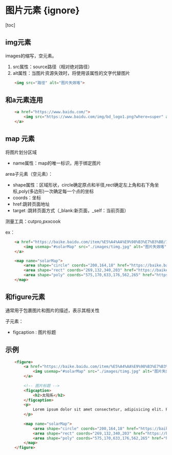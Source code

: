 # 图片元素 {ignore}
[toc]

## img元素

images的缩写，空元素。

1. src属性：source路径（相对绝对路径）
2. alt属性：当图片资源失效时，将使用该属性的文字代替图片

```html
    <img src="路径" alt="图片失效咯">  
```

## 和a元素连用

```html
    <a href="https://www.baidu.com/">
        <img src="https://www.baidu.com/img/bd_logo1.png?where=super" alt="图片失效咯">
    </a>
```

## map 元素
将图片划分区域
- name属性：map的唯一标识，用于绑定图片

area子元素（空元素）：
- shape属性：区域形状，circle确定原点和半径,rect确定左上角和右下角坐标,poly(多边形)一次确定每一个点的坐标
- coords：坐标
- href:跳转页面地址
- target :跳转页面方式（_blank:新页面，_self：当前页面）

测量工具：cutpro,pxxcook

ex：
```html
    <a href="https://baike.baidu.com/item/%E5%A4%AA%E9%98%B3%E7%B3%BB/173281?fr=aladdin" target="_blank">
        <img usemap="#solarMap" src="./images/timg.jpg" alt="图片失效咯">
    </a>

    <map name="solarMap">
        <area shape="circle" coords="200,164,18" href="https://baike.baidu.com/item/%E5%9C%B0%E7%90%83/6431?fr=aladdin" target="_blank">
        <area shape="rect" coords="269,132,340,203" href="https://baike.baidu.com/item/%E5%9C%9F%E6%98%9F/136354?fr=aladdin" target="_blank">
        <area shape="poly" coords="575,170,633,176,562,265" href="https://www.baidu.com" target="_blank">
    </map>
```

## 和figure元素
通常用于包裹图片和图片的描述，表示其相关性

子元素：
- figcaption : 图片标题

## 示例

```html
    <figure>
        <a href="https://baike.baidu.com/item/%E5%A4%AA%E9%98%B3%E7%B3%BB/173281?fr=aladdin" target="_blank">
            <img usemap="#solarMap" src="./images/timg.jpg" alt="图片失效咯">
        </a>
        
        <!-- 图片标题 -->
        <figcaption>
            <h2>太阳系</h2>
        </figcaption>
        <p>
            Lorem ipsum dolor sit amet consectetur, adipisicing elit. Perferendis minus voluptas nemo atque a expedita velit at assumenda eaque maxime voluptatum pariatur minima aut repudiandae nobis, quos ex temporibus provident.
        </p>
    
        <map name="solarMap">
            <area shape="circle" coords="200,164,18" href="https://baike.baidu.com/item/%E5%9C%B0%E7%90%83/6431?fr=aladdin" target="_blank">
            <area shape="rect" coords="269,132,340,203" href="https://baike.baidu.com/item/%E5%9C%9F%E6%98%9F/136354?fr=aladdin" target="_blank">
            <area shape="poly" coords="575,170,633,176,562,265" href="https://www.baidu.com" target="_blank">
        </map>
    </figure>
```


